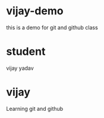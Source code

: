 # vijay-demo
this is a demo for git and github class

# student
vijay yadav 

# vijay 
Learning git and github


